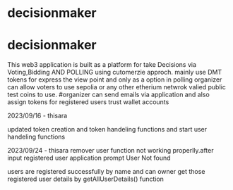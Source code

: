 # decisionmaker
# decisionmaker
This web3 application is built as a platform  for take Decisions via  Voting,Bidding AND POLLING using cutomerzie approch.
mainly use DMT tokens for express the view point and only as a option in polling organizer can allow voters to use sepolia or any other etherium netwrok valied public test coins to use.
#organizer can send emails via application and also assign tokens for registered users trust wallet accounts

2023/09/16 - thisara

updated token creation and token handeling functions and start user handeling functions

2023/09/24 - thisara
remover user function not working properlly.after input registered user application prompt User Not found

users are registered successfully by name and can owner get those registered user details by  getAllUserDetails() function
